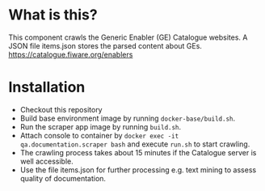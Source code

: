 # What is this?

This component crawls the Generic Enabler (GE) Catalogue websites. A JSON file items.json stores the parsed content about GEs.
https://catalogue.fiware.org/enablers

# Installation

* Checkout this repository
* Build base environment image by running `docker-base/build.sh`.
* Run the scraper app image by running `build.sh`.
* Attach console to container by `docker exec -it qa.documentation.scraper bash` and execute `run.sh` to start crawling.
* The crawling process takes about 15 minutes if the Catalogue server is well accessible.
* Use the file items.json for further processing e.g. text mining to assess quality of documentation.
